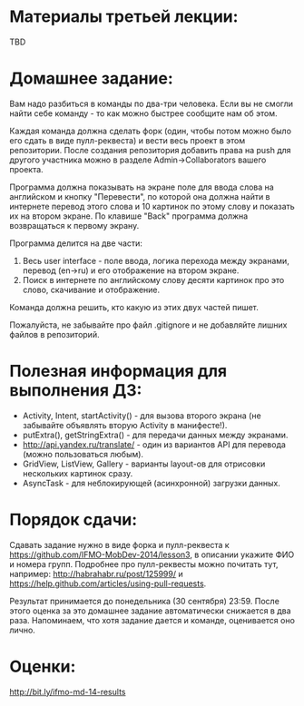 Материалы третьей лекции:
=======
TBD

Домашнее задание:
=======
Вам надо разбиться в команды по два-три человека. Если вы не смогли найти себе команду - то как можно быстрее сообщите нам об этом.

Каждая команда должна сделать форк (один, чтобы потом можно было его сдать в виде пулл-реквеста) и вести весь проект в этом репозитории. После создания репозитория добавить права на push для другого участника можно в разделе Admin->Collaborators вашего проекта.

Программа должна показывать на экране поле для ввода слова на английском и кнопку "Перевести", по которой она должна найти в интернете перевод этого слова и 10 картинок по этому слову и показать их на втором экране. По клавише "Back" программа должна возвращаться к первому экрану.

Программа делится на две части:

1) Весь user interface - поле ввода, логика перехода между экранами, перевод (en->ru) и его отображение на втором экране.
2) Поиск в интернете по английскому слову десяти картинок про это слово, скачивание и отображение.

Команда должна решить, кто какую из этих двух частей пишет.

Пожалуйста, не забывайте про файл .gitignore и не добавляйте лишних файлов в репозиторий.

Полезная информация для выполнения ДЗ:
=======
 - Activity, Intent, startActivity() - для вызова второго экрана (не забывайте объявлять вторую Activity в манифесте!).
 - putExtra(), getStringExtra() - для передачи данных между экранами.
 - http://api.yandex.ru/translate/ - один из вариантов API для перевода (можно пользоваться любым).
 - GridView, ListView, Gallery - варианты layout-ов для отрисовки нескольких картинок сразу.
 - AsyncTask - для неблокирующей (асинхронной) загрузки данных.


Порядок сдачи:
=======
Сдавать задание нужно в виде форка и пулл-реквеста к https://github.com/IFMO-MobDev-2014/lesson3, в описании укажите ФИО и номера групп.
Подробнее про пулл-реквесты можно почитать тут, например: http://habrahabr.ru/post/125999/ и https://help.github.com/articles/using-pull-requests.

Результат принимается до понедельника (30 сентября) 23:59. После этого оценка за это домашнее задание автоматически снижается в два раза. Напоминаем, что хотя задание дается и команде, оценивается оно лично.

Оценки:
=======
http://bit.ly/ifmo-md-14-results
